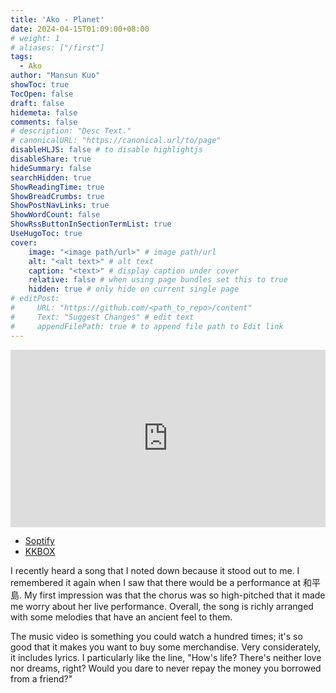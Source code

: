 ```yaml
---
title: 'Ako - Planet'
date: 2024-04-15T01:09:00+08:00
# weight: 1
# aliases: ["/first"]
tags:
  - Ako
author: "Mansun Kuo"
showToc: true
TocOpen: false
draft: false
hidemeta: false
comments: false
# description: "Desc Text."
# canonicalURL: "https://canonical.url/to/page"
disableHLJS: false # to disable highlightjs
disableShare: true
hideSummary: false
searchHidden: true
ShowReadingTime: true
ShowBreadCrumbs: true
ShowPostNavLinks: true
ShowWordCount: false
ShowRssButtonInSectionTermList: true
UseHugoToc: true
cover:
    image: "<image path/url>" # image path/url
    alt: "<alt text>" # alt text
    caption: "<text>" # display caption under cover
    relative: false # when using page bundles set this to true
    hidden: true # only hide on current single page
# editPost:
#     URL: "https://github.com/<path_to_repo>/content"
#     Text: "Suggest Changes" # edit text
#     appendFilePath: true # to append file path to Edit link
---
```


<div style="padding-bottom:56.25%; position:relative; display:block; width: 100%">
  <iframe width="100%" height="100%"
    src="https://www.youtube.com/embed/rrEj5FZAILU?si=Fma0PkFBzsJGOUkk"
    frameborder="0" allowfullscreen="" style="position:absolute; top:0; left: 0">
  </iframe>
</div>

- [Soptify](https://l.facebook.com/l.php?u=https%3A%2F%2Fopen.spotify.com%2Ftrack%2F2JBvAB9MRddsTnvKPxO1bk%3Fsi%3DBuoHOPhxTmiul_GBuToldw%26fbclid%3DIwZXh0bgNhZW0CMTAAAR0W9TCzEGMsCT2KJWKz8TY3OfUASaiayd6J__LLYbQVv49TeH5rZzs8vZE_aem_AdKotYzUb-D1mjqSwz9n--DrEuGj9z7qVncXVsMS3NBcsMy3_CpIG5FqFSqxun2Dz_JjUWcS5PM5En7O2DfaJ7zR&h=AT0XPQWnsBy2Nrm-IS875waQyDWu7PH3FowdSrq-NRwk1EoCxsFkgLcq7kpN9WnXgugN9vs0qy7yhgYcFnjYVmQ1RM4QlqWi9W4jsWoXxCJKrWoCQWzHKYPDtvD1K1rT-g&__tn__=-UK-R&c[0]=AT08j73l0xJ0QOU-Z7iloXYdwlme52dGb-cXDw-2auT3IwS0NIPbcAKLjPNoIBNH65AQfb9-7ec3SXSw9C8FdYiF74nyzfio6nbZQ9wBEy7IJ1RcaJpkvjscs00JcZM5zXGgHi9SWIGcMaedqXKKeXyqY2zxMgbZnX9vC3VU97zidQl-qEOSNw)
- [KKBOX](https://l.facebook.com/l.php?u=https%3A%2F%2Fwww.kkbox.com%2Ftw%2Ftc%2Fsong%2FCrWTZ6Dxa7_3OYWsoA%3Ffbclid%3DIwZXh0bgNhZW0CMTAAAR0RcEtQ0-LDRDV1B4Zxek3nHyMjqHNY8TjWJP7hhFGZjMSqmWwwgzgpJq0_aem_AdIwN47JKoyCrb-yNR9ZKu_NppfXeymaqeZunhHAGLzOF7JXc_0X_ICI6FQ5K8iq30HDFBhYJbgOxA7PhMtXM4_b&h=AT0lk2c5Tdj5ZCbUuao7pwToMCuXN9Q7YJulUZjnixcY5ot6z8clXDVjobKQggyS1Enk3nMzoB6Qz_ndubaRnPeAQRSk6E3n2bIfeEljXijRaTiwiWY3UMsm5h-90UIkMA&__tn__=-UK-R&c[0]=AT08j73l0xJ0QOU-Z7iloXYdwlme52dGb-cXDw-2auT3IwS0NIPbcAKLjPNoIBNH65AQfb9-7ec3SXSw9C8FdYiF74nyzfio6nbZQ9wBEy7IJ1RcaJpkvjscs00JcZM5zXGgHi9SWIGcMaedqXKKeXyqY2zxMgbZnX9vC3VU97zidQl-qEOSNw)

I recently heard a song that I noted down because it stood out to me. I remembered it again when I saw that there would be a performance at 和平島. My first impression was that the chorus was so high-pitched that it made me worry about her live performance. Overall, the song is richly arranged with some melodies that have an ancient feel to them.

The music video is something you could watch a hundred times; it's so good that it makes you want to buy some merchandise. Very considerately, it includes lyrics. I particularly like the line, "How's life? There's neither love nor dreams, right? Would you dare to never repay the money you borrowed from a friend?"